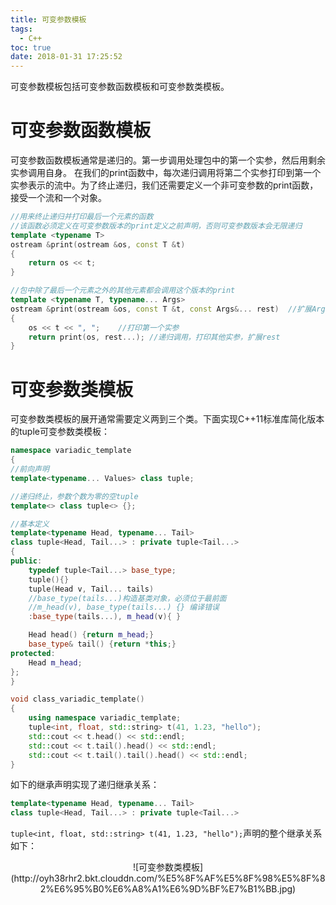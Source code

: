 ```yaml
---
title: 可变参数模板
tags:
  - C++
toc: true
date: 2018-01-31 17:25:52
---
```

可变参数模板包括可变参数函数模板和可变参数类模板。

# 可变参数函数模板
可变参数函数模板通常是递归的。第一步调用处理包中的第一个实参，然后用剩余实参调用自身。
在我们的print函数中，每次递归调用将第二个实参打印到第一个实参表示的流中。为了终止递归，我们还需要定义一个非可变参数的print函数，接受一个流和一个对象。
``` cpp
//用来终止递归并打印最后一个元素的函数
//该函数必须定义在可变参数版本的print定义之前声明，否则可变参数版本会无限递归
template <typename T>
ostream &print(ostream &os, const T &t)
{
    return os << t;
}

//包中除了最后一个元素之外的其他元素都会调用这个版本的print
template <typename T, typename... Args>
ostream &print(ostream &os, const T &t, const Args&... rest)  //扩展Args
{
    os << t << ", ";    //打印第一个实参
    return print(os, rest...); //递归调用，打印其他实参，扩展rest
}
```
<!--more-->
# 可变参数类模板
可变参数类模板的展开通常需要定义两到三个类。下面实现C++11标准库简化版本的tuple可变参数类模板：
``` cpp
namespace variadic_template
{
//前向声明
template<typename... Values> class tuple;

//递归终止，参数个数为零的空tuple
template<> class tuple<> {};

//基本定义
template<typename Head, typename... Tail>
class tuple<Head, Tail...> : private tuple<Tail...>
{
public:
    typedef tuple<Tail...> base_type;
    tuple(){}
    tuple(Head v, Tail... tails)
    //base_type(tails...)构造基类对象，必须位于最前面
    //m_head(v), base_type(tails...) {} 编译错误
    :base_type(tails...), m_head(v){ }

    Head head() {return m_head;}
    base_type& tail() {return *this;}
protected:
    Head m_head;
};
}

void class_variadic_template()
{
    using namespace variadic_template;
    tuple<int, float, std::string> t(41, 1.23, "hello");
    std::cout << t.head() << std::endl;
    std::cout << t.tail().head() << std::endl;
    std::cout << t.tail().tail().head() << std::endl;
}
```
如下的继承声明实现了递归继承关系：
``` cpp
template<typename Head, typename... Tail>
class tuple<Head, Tail...> : private tuple<Tail...>
```
`tuple<int, float, std::string> t(41, 1.23, "hello");`声明的整个继承关系如下：
<center>
![可变参数类模板](http://oyh38rhr2.bkt.clouddn.com/%E5%8F%AF%E5%8F%98%E5%8F%82%E6%95%B0%E6%A8%A1%E6%9D%BF%E7%B1%BB.jpg)
</center>
